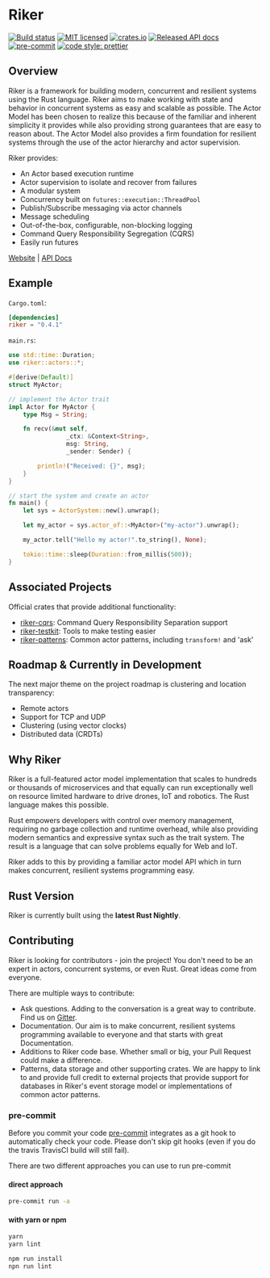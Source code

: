 # Riker

[![Build status](https://github.com/riker-rs/riker/workflows/Build%20and%20run%20tests/badge.svg)](https://github.com/riker-rs/riker/actions?query=workflow%3A%22Build+and+run+tests%22)
[![MIT licensed](https://img.shields.io/badge/license-MIT-blue.svg)](./LICENSE)
[![crates.io](https://meritbadge.herokuapp.com/riker)](https://crates.io/crates/riker)
[![Released API docs](https://docs.rs/riker/badge.svg)](https://docs.rs/riker)
[![pre-commit](https://img.shields.io/badge/pre--commit-enabled-brightgreen?logo=pre-commit&logoColor=white)](https://github.com/pre-commit/pre-commit)
[![code style: prettier](https://img.shields.io/badge/code_style-prettier-ff69b4.svg?style=flat-square)](https://github.com/prettier/prettier)

## Overview

Riker is a framework for building modern, concurrent and resilient systems using the Rust language. Riker aims to make working with state and behavior in concurrent systems as easy and scalable as possible. The Actor Model has been chosen to realize this because of the familiar and inherent simplicity it provides while also providing strong guarantees that are easy to reason about. The Actor Model also provides a firm foundation for resilient systems through the use of the actor hierarchy and actor supervision.

Riker provides:

- An Actor based execution runtime
- Actor supervision to isolate and recover from failures
- A modular system
- Concurrency built on `futures::execution::ThreadPool`
- Publish/Subscribe messaging via actor channels
- Message scheduling
- Out-of-the-box, configurable, non-blocking logging
- Command Query Responsibility Segregation (CQRS)
- Easily run futures

[Website](https://riker.rs) | [API Docs](https://docs.rs/riker)

## Example

`Cargo.toml`:

```toml
[dependencies]
riker = "0.4.1"
```

`main.rs`:

```rust
use std::time::Duration;
use riker::actors::*;

#[derive(Default)]
struct MyActor;

// implement the Actor trait
impl Actor for MyActor {
    type Msg = String;

    fn recv(&mut self,
                _ctx: &Context<String>,
                msg: String,
                _sender: Sender) {

        println!("Received: {}", msg);
    }
}

// start the system and create an actor
fn main() {
    let sys = ActorSystem::new().unwrap();

    let my_actor = sys.actor_of::<MyActor>("my-actor").unwrap();

    my_actor.tell("Hello my actor!".to_string(), None);

    tokio::time::sleep(Duration::from_millis(500));
}
```

## Associated Projects

Official crates that provide additional functionality:

- [riker-cqrs](https://github.com/riker-rs/riker-cqrs): Command Query Responsibility Separation support
- [riker-testkit](https://github.com/riker-rs/riker-testkit): Tools to make testing easier
- [riker-patterns](https://github.com/riker-rs/riker-patterns): Common actor patterns, including `transform!` and 'ask'

## Roadmap & Currently in Development

The next major theme on the project roadmap is clustering and location transparency:

- Remote actors
- Support for TCP and UDP
- Clustering (using vector clocks)
- Distributed data (CRDTs)

## Why Riker

Riker is a full-featured actor model implementation that scales to hundreds or thousands of microservices and that equally can run exceptionally well on resource limited hardware to drive drones, IoT and robotics. The Rust language makes this possible.

Rust empowers developers with control over memory management, requiring no garbage collection and runtime overhead, while also providing modern semantics and expressive syntax such as the trait system. The result is a language that can solve problems equally for Web and IoT.

Riker adds to this by providing a familiar actor model API which in turn makes concurrent, resilient systems programming easy.

## Rust Version

Riker is currently built using the **latest Rust Nightly**.

## Contributing

Riker is looking for contributors - join the project! You don't need to be an expert in actors, concurrent systems, or even Rust. Great ideas come from everyone.

There are multiple ways to contribute:

- Ask questions. Adding to the conversation is a great way to contribute. Find us on [Gitter](https://gitter.im/riker-rs/Lobby).
- Documentation. Our aim is to make concurrent, resilient systems programming available to everyone and that starts with great Documentation.
- Additions to Riker code base. Whether small or big, your Pull Request could make a difference.
- Patterns, data storage and other supporting crates. We are happy to link to and provide full credit to external projects that provide support for databases in Riker's event storage model or implementations of common actor patterns.

### pre-commit

Before you commit your code [pre-commit](https://pre-commit.com/) integrates as a git hook to automatically check your code.
Please don't skip git hooks (even if you do the travis TravisCI build will still fail).

There are two different approaches you can use to run pre-commit

#### direct approach

```bash
pre-commit run -a
```

#### with yarn or npm

```bash
yarn
yarn lint
```

```bash
npm run install
npn run lint
```
